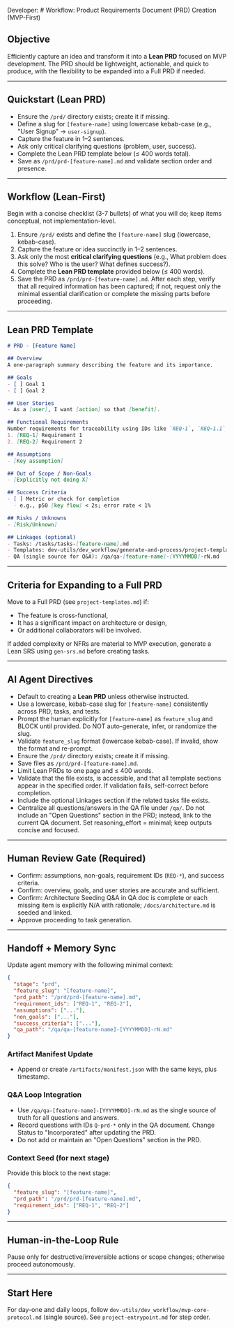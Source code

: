 Developer: # Workflow: Product Requirements Document (PRD) Creation (MVP-First)

## Objective
Efficiently capture an idea and transform it into a **Lean PRD** focused on MVP development. The PRD should be lightweight, actionable, and quick to produce, with the flexibility to be expanded into a Full PRD if needed.

---

## Quickstart (Lean PRD)
- Ensure the `/prd/` directory exists; create it if missing.
- Define a slug for `[feature-name]` using lowercase kebab-case (e.g., "User Signup" → `user-signup`).
- Capture the feature in 1–2 sentences.
- Ask only critical clarifying questions (problem, user, success).
- Complete the Lean PRD template below (≤ 400 words total).
- Save as `/prd/prd-[feature-name].md` and validate section order and presence.

---

## Workflow (Lean-First)
Begin with a concise checklist (3-7 bullets) of what you will do; keep items conceptual, not implementation-level.
1. Ensure `/prd/` exists and define the `[feature-name]` slug (lowercase, kebab-case).
2. Capture the feature or idea succinctly in 1–2 sentences.
3. Ask only the most **critical clarifying questions** (e.g., What problem does this solve? Who is the user? What defines success?).
4. Complete the **Lean PRD template** provided below (≤ 400 words).
5. Save the PRD as `/prd/prd-[feature-name].md`.
After each step, verify that all required information has been captured; if not, request only the minimal essential clarification or complete the missing parts before proceeding.

---

## Lean PRD Template
```markdown
# PRD - [Feature Name]

## Overview
A one-paragraph summary describing the feature and its importance.

## Goals
- [ ] Goal 1
- [ ] Goal 2

## User Stories
- As a [user], I want [action] so that [benefit].

## Functional Requirements
Number requirements for traceability using IDs like `REQ-1`, `REQ-1.1`.
1. [REQ-1] Requirement 1
2. [REQ-2] Requirement 2

## Assumptions
- [Key assumption]

## Out of Scope / Non-Goals
- [Explicitly not doing X]

## Success Criteria
- [ ] Metric or check for completion
  - e.g., p50 [key flow] < 2s; error rate < 1%

## Risks / Unknowns
- [Risk/Unknown]

## Linkages (optional)
- Tasks: /tasks/tasks-[feature-name].md
- Templates: dev-utils/dev_workflow/generate-and-process/project-templates.md
- QA (single source for Q&A): /qa/qa-[feature-name]-[YYYYMMDD]-rN.md
```

---

## Criteria for Expanding to a Full PRD
Move to a Full PRD (see `project-templates.md`) if:
- The feature is cross-functional,
- It has a significant impact on architecture or design,
- Or additional collaborators will be involved.

If added complexity or NFRs are material to MVP execution, generate a Lean SRS using `gen-srs.md` before creating tasks.

---

## AI Agent Directives
- Default to creating a **Lean PRD** unless otherwise instructed.
- Use a lowercase, kebab-case slug for `[feature-name]` consistently across PRD, tasks, and tests.
- Prompt the human explicitly for `[feature-name]` as `feature_slug` and BLOCK until provided. Do NOT auto-generate, infer, or randomize the slug.
- Validate `feature_slug` format (lowercase kebab-case). If invalid, show the format and re-prompt.
- Ensure the `/prd/` directory exists; create it if missing.
- Save files as `/prd/prd-[feature-name].md`.
- Limit Lean PRDs to one page and ≤ 400 words.
- Validate that the file exists, is accessible, and that all template sections appear in the specified order. If validation fails, self-correct before completion.
- Include the optional Linkages section if the related tasks file exists.
- Centralize all questions/answers in the QA file under `/qa/`. Do not include an "Open Questions" section in the PRD; instead, link to the current QA document.
Set reasoning_effort = minimal; keep outputs concise and focused.

---

## Human Review Gate (Required)
- Confirm: assumptions, non-goals, requirement IDs (`REQ-*`), and success criteria.
- Confirm: overview, goals, and user stories are accurate and sufficient.
- Confirm: Architecture Seeding Q&A in QA doc is complete or each missing item is explicitly N/A with rationale; `/docs/architecture.md` is seeded and linked.
- Approve proceeding to task generation.

---

## Handoff + Memory Sync
Update agent memory with the following minimal context:

```json
{
  "stage": "prd",
  "feature_slug": "[feature-name]",
  "prd_path": "/prd/prd-[feature-name].md",
  "requirement_ids": ["REQ-1", "REQ-2"],
  "assumptions": ["..."],
  "non_goals": ["..."],
  "success_criteria": ["..."],
  "qa_path": "/qa/qa-[feature-name]-[YYYYMMDD]-rN.md"
}
```

### Artifact Manifest Update
- Append or create `/artifacts/manifest.json` with the same keys, plus timestamp.

### Q&A Loop Integration
- Use `/qa/qa-[feature-name]-[YYYYMMDD]-rN.md` as the single source of truth for all questions and answers.
- Record questions with IDs `Q-prd-*` only in the QA document. Change Status to "Incorporated" after updating the PRD.
- Do not add or maintain an "Open Questions" section in the PRD.

### Context Seed (for next stage)
Provide this block to the next stage:

```json
{
  "feature_slug": "[feature-name]",
  "prd_path": "/prd/prd-[feature-name].md",
  "requirement_ids": ["REQ-1", "REQ-2"]
}
```

---

## Human-in-the-Loop Rule
Pause only for destructive/irreversible actions or scope changes; otherwise proceed autonomously.

---

## Start Here
For day-one and daily loops, follow `dev-utils/dev_workflow/mvp-core-protocol.md` (single source). See `project-entrypoint.md` for step order.